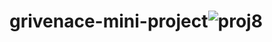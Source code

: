 # grivenace-mini-project![proj8](https://github.com/kuldeepswnkumar/grivenace-mini-project/assets/85166472/27b8cb39-5aca-4615-b695-7a375468cf01)
